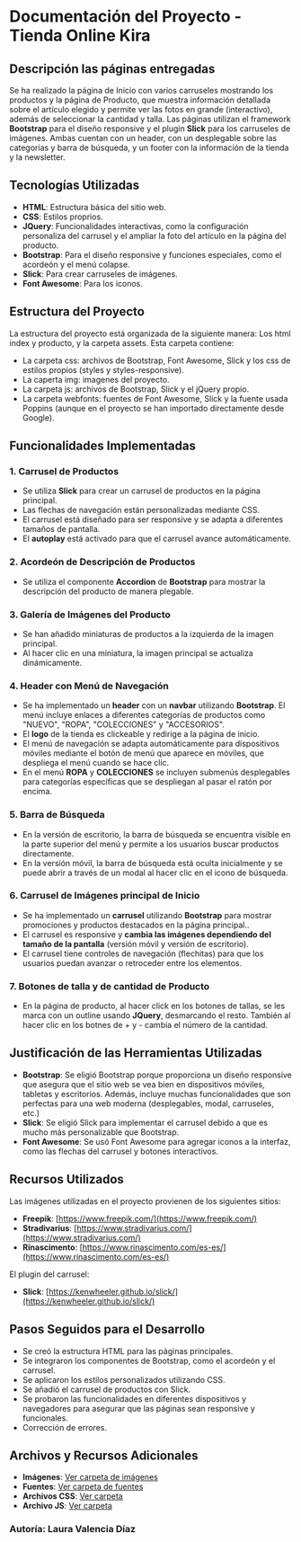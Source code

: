 # Documentación del Proyecto - Tienda Online Kira

## Descripción las páginas entregadas

Se ha realizado la página de Inicio con varios carruseles mostrando los productos y la página de Producto, que muestra información detallada sobre el artículo elegido y permite ver las fotos en grande (interactivo), además de seleccionar la cantidad y talla.
Las páginas utilizan el framework **Bootstrap** para el diseño responsive y el plugin **Slick** para los carruseles de imágenes.
Ambas cuentan con un header, con un desplegable sobre las categorías y barra de búsqueda, y un footer con la información de la tienda y la newsletter.

## Tecnologías Utilizadas

- **HTML**: Estructura básica del sitio web.
- **CSS**: Estilos proprios.
- **JQuery**: Funcionalidades interactivas, como la configuración personaliza del carrusel y el ampliar la foto del artículo en la página del producto.
- **Bootstrap**: Para el diseño responsive y funciones especiales, como el acordeón y el menú colapse.
- **Slick**: Para crear carruseles de imágenes.
- **Font Awesome**: Para los iconos.

## Estructura del Proyecto

La estructura del proyecto está organizada de la siguiente manera:
Los html index y producto, y la carpeta assets.
Esta carpeta contiene:

- La carpeta css: archivos de Bootstrap, Font Awesome, Slick y los css de estilos propios (styles y styles-responsive).
- La caperta img: imagenes del proyecto.
- La carpeta js: archivos de Bootstrap, Slick y el jQuery propio.
- La carpeta webfonts: fuentes de Font Awesome, Slick y la fuente usada Poppins (aunque en el proyecto se han importado directamente desde Google).

## Funcionalidades Implementadas

### 1. **Carrusel de Productos**

- Se utiliza **Slick** para crear un carrusel de productos en la página principal.
- Las flechas de navegación están personalizadas mediante CSS.
- El carrusel está diseñado para ser responsive y se adapta a diferentes tamaños de pantalla.
- El **autoplay** está activado para que el carrusel avance automáticamente.

### 2. **Acordeón de Descripción de Productos**

- Se utiliza el componente **Accordion** de **Bootstrap** para mostrar la descripción del producto de manera plegable.

### 3. **Galería de Imágenes del Producto**

- Se han añadido miniaturas de productos a la izquierda de la imagen principal.
- Al hacer clic en una miniatura, la imagen principal se actualiza dinámicamente.

### 4. **Header con Menú de Navegación**

- Se ha implementado un **header** con un **navbar** utilizando **Bootstrap**. El menú incluye enlaces a diferentes categorías de productos como "NUEVO", "ROPA", "COLECCIONES" y "ACCESORIOS".
- El **logo** de la tienda es clickeable y redirige a la página de inicio.
- El menú de navegación se adapta automáticamente para dispositivos móviles mediante el botón de menú que aparece en móviles, que despliega el menú cuando se hace clic.
- En el menú **ROPA** y **COLECCIONES** se incluyen submenús desplegables para categorías específicas que se despliegan al pasar el ratón por encima.

### 5. **Barra de Búsqueda**

- En la versión de escritorio, la barra de búsqueda se encuentra visible en la parte superior del menú y permite a los usuarios buscar productos directamente.
- En la versión móvil, la barra de búsqueda está oculta inicialmente y se puede abrir a través de un modal al hacer clic en el icono de búsqueda.

### 6. **Carrusel de Imágenes principal de Inicio**

- Se ha implementado un **carrusel** utilizando **Bootstrap** para mostrar promociones y productos destacados en la página principal..
- El carrusel es responsive y **cambia las imágenes dependiendo del tamaño de la pantalla** (versión móvil y versión de escritorio).
- El carrusel tiene controles de navegación (flechitas) para que los usuarios puedan avanzar o retroceder entre los elementos.

### 7. **Botones de talla y de cantidad de Producto**

- En la página de producto, al hacer click en los botones de tallas, se les marca con un outline usando **JQuery**, desmarcando el resto. También al hacer clic en los botnes de + y - cambia el número de la cantidad.

## Justificación de las Herramientas Utilizadas

- **Bootstrap**: Se eligió Bootstrap porque proporciona un diseño responsive que asegura que el sitio web se vea bien en dispositivos móviles, tabletas y escritorios. Además, incluye muchas funcionalidades que son perfectas para una web moderna (desplegables, modal, carruseles, etc.)
- **Slick**: Se eligió Slick para implementar el carrusel debido a que es mucho más personalizable que Bootstrap.
- **Font Awesome**: Se usó Font Awesome para agregar iconos a la interfaz, como las flechas del carrusel y botones interactivos.

## Recursos Utilizados

Las imágenes utilizadas en el proyecto provienen de los siguientes sitios:

- **Freepik**: [https://www.freepik.com/](https://www.freepik.com/)
- **Stradivarius**: [https://www.stradivarius.com/](https://www.stradivarius.com/)
- **Rinascimento**: [https://www.rinascimento.com/es-es/](https://www.rinascimento.com/es-es/)

El plugin del carrusel:

- **Slick**: [https://kenwheeler.github.io/slick/](https://kenwheeler.github.io/slick/)

## Pasos Seguidos para el Desarrollo

- Se creó la estructura HTML para las páginas principales.
- Se integraron los componentes de Bootstrap, como el acordeón y el carrusel.
- Se aplicaron los estilos personalizados utilizando CSS.
- Se añadió el carrusel de productos con Slick.
- Se probaron las funcionalidades en diferentes dispositivos y navegadores para asegurar que las páginas sean responsive y funcionales.
- Corrección de errores.

## Archivos y Recursos Adicionales

- **Imágenes**: [Ver carpeta de imágenes](./assets/img/)
- **Fuentes**: [Ver carpeta de fuentes](./assets/webfonts/)
- **Archivos CSS**: [Ver carpeta](./assets/css/)
- **Archivo JS**: [Ver carpeta](./assets/js/)

### Autoría: Laura Valencia Díaz
